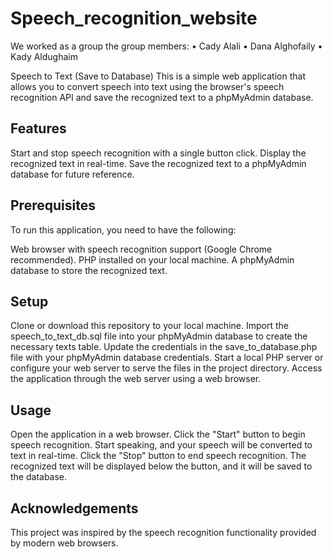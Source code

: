 # Speech_recognition_website

We worked as a group the group members: • Cady Alali • Dana Alghofaily • Kady Aldughaim

Speech to Text (Save to Database) This is a simple web application that allows you to convert speech into text using the browser's speech recognition API and save the recognized text to a phpMyAdmin database.

## Features
Start and stop speech recognition with a single button click.
Display the recognized text in real-time.
Save the recognized text to a phpMyAdmin database for future reference.

## Prerequisites
To run this application, you need to have the following:

Web browser with speech recognition support (Google Chrome recommended).
PHP installed on your local machine.
A phpMyAdmin database to store the recognized text.

## Setup
Clone or download this repository to your local machine.
Import the speech_to_text_db.sql file into your phpMyAdmin database to create the necessary texts table.
Update the credentials in the save_to_database.php file with your phpMyAdmin database credentials.
Start a local PHP server or configure your web server to serve the files in the project directory.
Access the application through the web server using a web browser.

## Usage
Open the application in a web browser.
Click the "Start" button to begin speech recognition.
Start speaking, and your speech will be converted to text in real-time.
Click the "Stop" button to end speech recognition.
The recognized text will be displayed below the button, and it will be saved to the database.

## Acknowledgements
This project was inspired by the speech recognition functionality provided by modern web browsers.
